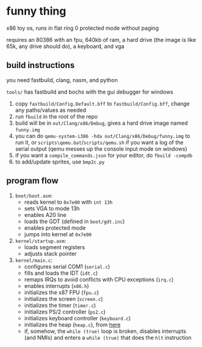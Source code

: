 # funny thing

x86 toy os, runs in flat ring 0 protected mode without paging

requires an 80386 with an fpu, 640kb of ram, a hard drive (the image is like 65k, any drive should do), a keyboard, and vga

## build instructions

you need fastbuild, clang, nasm, and python

`tools/` has fastbuild and bochs with the gui debugger for windows

1. copy `fastbuild/Config.Default.bff` to `fastbuild/Config.bff`, change any paths/values as needed
2. run `fbuild` in the root of the repo
3. build will be in `out/Clang/x86/Debug`, gives a hard drive image named `funny.img`
4. you can do `qemu-system-i386 -hda out/Clang/x86/Debug/funny.img` to run it, or `scripts\qemu.bat`/`scripts/qemu.sh` if you want a log of the serial output
   (qemu messes up the console input mode on windows)
5. if you want a `compile_commands.json` for your editor, do `fbuild -compdb`
6. to add/update sprites, use `bmp2c.py`

## program flow

1. `boot/boot.asm`:
   - reads kernel to `0x7e00` with `int 13h`
   - sets VGA to mode 13h
   - enables A20 line
   - loads the GDT (defined in `boot/gdt.inc`)
   - enables protected mode
   - jumps into kernel at `0x7e00`
2. `kernel/startup.asm`:
   - loads segment registers
   - adjusts stack pointer
3. `kernel/main.c`:
   - configures serial COM1 (`serial.c`)
   - fills and loads the IDT (`idt.c`)
   - remaps IRQs to avoid conflicts with CPU exceptions (`irq.c`)
   - enables interrupts (`x86.h`)
   - initializes the x87 FPU (`fpu.c`)
   - initializes the screen (`screen.c`)
   - initializes the timer (`timer.c`)
   - initializes PS/2 controller (`ps2.c`)
   - initializes keyboard controller (`keyboard.c`)
   - initializes the heap (`heap.c`), from [here](https://github.com/CCareaga/heap_allocator)
   - if, somehow, the `while (true)` loop is broken, disables interrupts (and NMIs) and enters a `while (true)` that does the `hlt` instruction
